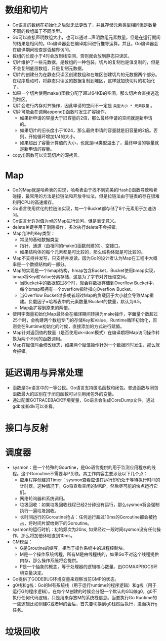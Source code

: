 # 数组和切片

- Go语言的数组在初始化之后就无法更改了，并且存储元素类型相同但是数量不同的数组属于不同类型。
- Go可以直接声明数组大小，也可以通过...声明数组元素数量，但是在运行期间的结果是相同的。Go编译器会在编译期间进行推导运算。并且，Go编译器会在编译期间检查是否越界访问。
- 数组的长度小于4时会放到栈空间，否则就会放到静态只读区。
- 切片维护了一些元数据，是数组的一种包装。切片的复制也是值复制的，但是不会复制底层数组，只是复制元数据。
- 切片的创建分为在静态只读区创建数组和在堆区创建切片的元数据两个部分。在程序启动时，将静态只读区的数据复制到堆区，这样就加快切片的初始化了。
- 如果一个切片使用make()函数分配了超过64KB的空间，那么切片会直接逃逸到堆区。
- 切片会进行内存对齐操作，因此申请的空间不一定是 ``类型大小 * 元素数量`` 。
- 切片可能会在调用append()函数时发生扩容操作，
  - 如果新申请的容量大于旧容量的2倍，那么最终申请的空间就是新申请的。
  - 如果切片的旧长度小于1024，那么最终申请的容量就是旧容量的2倍。否则，开始循环增加1/4的大小。
  - 如果超出了容量计算值的大小，也就是int类型溢出了，最终申请的容量就是新申请的容量。
- copy()函数可以实现切片的深拷贝。

# Map

- Go的Map就是哈希表的实现，哈希表由于找不到完美的Hash()函数导致哈希碰撞，最常用的方法是拉链法和开放寻址法，但是拉链法由于链表的存在很难利用CPU的高速缓存。
- Go语言使用优化的拉链法实现，每一个Bucket都存储了8个元素用于加速访问。
- Go语言允许对值为nil的Map进行访问，但是毫无意义。
- delete关键字用于删除操作，多次执行delete不会报错。
- Map允许的Key类型：
  - 常见的基础数据类型
  - 指针、通道（由相同的make()函数创建的）、空接口。
  - 如果结构体的每个元素都是可比较的，那么结构体就是可比较的。
- Map不支持并发写，只支持并发读。因为Go的设计者认为Map在工程中大概率是一个数据结构的一部分。
- Map的实现是一个hmap结构，hmap包含Bucket，Bucket使用bmap实现，bmap将Key和Value分离存储，这是为了字节对齐压缩空间。
  - 当Bucket中的数据超过8个时，就会将数据存储到Overflow Bucket中，每个bmap都拥有一个overflow指针指向Overflow Bucket。
  - 当Overflow Bucket过多或者超过Map的负载因子大小就会导致Map重建。负载因子=哈希表中的元素数量/Bucket的数量，默认为6.5。
  - Map会扩容到原来的两倍。
- 使用字面量初始化Map最终会在编译期间转换为make操作，字面量个数超过25个时，会构建两个数组专门的存储Key和Value，Runtime循环初始化，否则会在Runtime初始化的时候，直接添加的方式进行赋值。
- Map针对返回值的数量（是否使用ok-idom模式）在编译期将Map访问操作转换为两个不同的函数调用。
- Map在赋值时会修改标志，如果两个赋值操作针对一个数据同时发生，那么就会报错。

# 延迟调用与异常处理

- 函数是Go语言中的一等公民。Go语言支持匿名函数和闭包。普通函数与闭包函数最大的区别在于闭包函数可以引用闭包外的变量。
- 通过配置GOTRACEBACK环境变量，Go语言会生成CoreDump文件，通过gdb或者dlv可以查看。

# 接口与反射

# 调度器

- sysmon：是一个特殊的Gourtine，是Go语言提供的用于监测应用程序的线程。这个Goroutine不需要与P关联。其工作内容主要涉及以下几个点：
  - 应用程序创建的Timer：sysmon查看应该在运行却仍处于等待执行时间的计时器，这种情况下，Go将查看空闲的M和P，然后尽可能的快点运行它们。
  - 网络轮询器和系统调用。
  - 垃圾回收：如果垃圾回收线程已经2分钟没有运行，那么sysmon将会强制执行一遍垃圾回收。
  - 长时间运行的Goroutine抢占：任何运行超过10ms的Goroutine都会被抢占，将时间片留给剩下的Goroutine。
- sysmon的运行时机：初始频次为20ns, 如果经过一段时间sysmon没有任何操作，那么将加倍休眠直到10ms。
- GM模型：
  - G是Groutine的缩写，相当于操作系统中的进程控制块。
  - M是一个操作系统线程，所有M是由线程栈的，如果Go不对这个线程提供内存，那么操作系统将会提供。
  - P是一个抽象的概念，等于处理器的逻辑核心数量。由GOMAXPROCS环境变量决定。
- Go提供了GODEBUG环境变量来观察当前GMP的状态。
- g0栈和g栈：Go的M有系统栈（用于运行runtime的程序逻辑）和g栈（用于运行G的程序逻辑）。在每个M创建的时候会分配一个默认的G叫做g0，g0不执行任何代码逻辑，只是用来存放M的系统栈信息。当要执行Go Runtime的一些逻辑比如创建G或者M的会后，首先要切换到g0栈然后执行，进而执行g任务。

# 垃圾回收